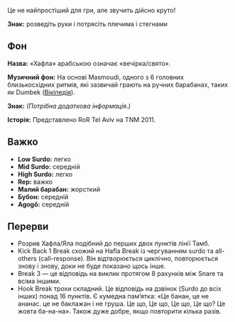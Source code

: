 Це не найпростіший для гри, але звучить дійсно круто!

**Знак:** розведіть руки і потрясіть плечима і стегнами

## Фон

**Назва:** «Хафла» арабською означає «вечірка/свято».

**Музичний фон:** На основі Masmoudi, одного з 6 головних близькосхідних ритмів,
які зазвичай грають на ручних барабанах, таких як Dumbek
([Вікіпедія](https://en.wikipedia.org/wiki/Dumbek_rhythms)).

**Знак:** *(Потрібна додаткова інформація.)*

**Історія:** Представлено RoR Tel Aviv на TNM 2011.

## Важко

* **Low Surdo:** легко
* **Mid Surdo:** середній
* **High Surdo:** легко
* **Rep:** важко
* **Малий барабан:** жорсткий
* **Бубон:** середній
* **Agogô:** середній

## Перерви

* Розрив Хафла/Яла подібний до перших двох пунктів лінії Тамб.
* Kick Back 1 Break схожий на Hafla Break із чергуванням surdo та all-others
  (call-response). Він відтворюється циклічно, повторюється знову і знову, доки
  не буде показано щось інше.
* Break 3 — це відповідь на виклик протягом 8 рахунків між Snare та всіма
  іншими.
* Hook Break трохи складний. Це відповідь на дзвінок (Surdo до всіх інших) понад
  16 пунктів. Є кумедна пам’ятка: «Це банан, це не ананас. це не баклажан і не
  груша. Це що, Це що, Це що, Це що? Це жовта ба-на-на». Також дуже добре, якщо
  повторити кілька разів.
